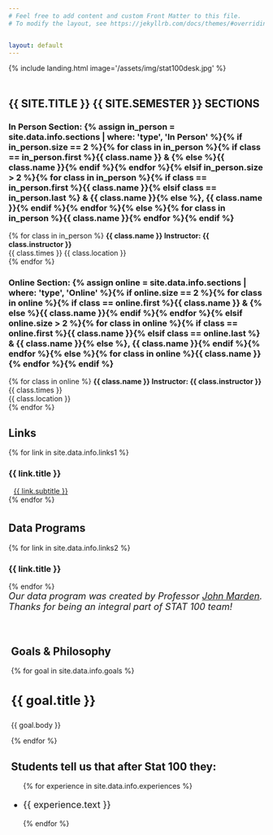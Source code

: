 ```yaml
---
# Feel free to add content and custom Front Matter to this file.
# To modify the layout, see https://jekyllrb.com/docs/themes/#overriding-theme-defaults


layout: default
---
```


<!-- landing photo page -->
{% include landing.html image='/assets/img/stat100desk.jpg' %}


<!-- Start of Sections Section -->
<div id="sections" class="offset" style="margin-top:5px;">
  <div class="jumbotron" style="padding-top: 5px;">
    <!-- title -->
    <!-- <div class="col-12">
      <h3 class="heading">Data Programs</h3>
      <div class="heading-underline"></div>
    </div> -->
    <div class="col-12 narrow text-center">
      <h2 style="heading padding-bottom: 10px; text-transform: uppercase; font-weight: bold;">{{ site.title }} {{ site.semester }} Sections</h2>
      <div class="heading-underline"></div>
    </div>
    <div class="row text-center">
    <!-- loops through section information -->
      <div class="col-md-6">
        <div class="feature">
          <i class="{{ site.data.info.in-person-icon }}" data-fa-transform="shrinks-5 up-4"></i>
          <h3>In Person Section: {% assign in_person = site.data.info.sections | where: 'type', 'In Person' %}{% if in_person.size == 2 %}{% for class in in_person %}{% if class == in_person.first %}{{ class.name }} & {% else %}{{ class.name }}{% endif %}{% endfor %}{% elsif in_person.size > 2 %}{% for class in in_person %}{% if class == in_person.first %}{{ class.name }}{% elsif class == in_person.last %} & {{ class.name }}{% else %}, {{ class.name }}{% endif %}{% endfor %}{% else %}{% for class in in_person %}{{ class.name }}{% endfor %}{% endif %}</h3>
          <p>{% for class in in_person %}
          <b>{{ class.name }} Instructor: {{ class.instructor }}</b><br>
          {{ class.times }} {{ class.location }}<br>
          {% endfor %}</p>
        </div>
      </div>
      <div class="col-md-6">
        <div class="feature">
          <a href="{{ site.data.info.rickroll }}"><i class="{{ site.data.info.online-icon }}" data-fa-transform="shrinks-5 up-4"></i></a>
          <h3>Online Section: {% assign online = site.data.info.sections | where: 'type', 'Online' %}{% if online.size == 2 %}{% for class in online %}{% if class == online.first %}{{ class.name }} & {% else %}{{ class.name }}{% endif %}{% endfor %}{% elsif online.size > 2 %}{% for class in online %}{% if class == online.first %}{{ class.name }}{% elsif class == online.last %} & {{ class.name }}{% else %}, {{ class.name }}{% endif %}{% endfor %}{% else %}{% for class in online %}{{ class.name }}{% endfor %}{% endif %}</h3>
          <p>{% for class in online %}
          <b>{{ class.name }} Instructor: {{ class.instructor }}</b><br>
          {{ class.times }}<br>{{ class.location }}<br>
          {% endfor %}</p>
        </div>
      </div>
    </div>
  </div>
</div>
<!-- End of Sections Section -->

<!-- Start of Links -->
<div id="links" class="offset">
  <!-- Class links section -->
  <div class="fixed-background">
    <div class="row dark text-center">
      <div class="col-12 text-center">
        <h2 class="heading">Links</h2>
        <div class="heading-underline"></div>
      </div>
      <!-- Loops through links -->
      {% for link in site.data.info.links1 %}
        <div class="col-md-4">
          <h3>{{ link.title }}</h3>
          <a class="btn btn-secondary btn-sm" href="{{ link.url }}" target="\_blank" style="margin: 10px;">{{ link.subtitle }}</a>
        </div>
      {% endfor %}
      <!-- <div class="jumbotron col-12"> -->
        <div class="heading-underline" style="width: 90%; margin-top: 35px; margin-bottom: 35px;"></div>
      <!-- </div> -->
      <!-- </div>
      <div class="row dark text-center"> -->
      <div class="col-12 text-center">
        <h2 class="heading">Data Programs</h2>
        <div class="heading-underline"></div>
      </div>
      <!-- Loops through links -->
      {% for link in site.data.info.links2 %}
        <div class="col-md-4">
          <h3>{{ link.title }}</h3>
          <a class="btn btn-secondary btn-sm" href="{{ link.url }}" target="\_blank">
            <div class="feature">
              <i class="{{ link.icon }}"></i><i class="fas fa-chevron-circle-right fa-2x"></i>
            </div>
          </a>
        </div>
      {% endfor %}
      <div class="col-12">
        <cite style="font-size: 18px;">Our data program was created by Professor <a href="https://stat.illinois.edu/directory/profile/jimarden" target="\_blank" style="color=#e84a27;">John Marden</a>.
  Thanks for being an integral part of STAT 100 team!</cite>
      </div>
    </div>
    <!-- background image for class link section -->
    <div class="fixed-wrap">
      <div class="fixed" style="background-image: url('{{ site.baseurl }}/assets/img/stat100book.jpg');">
        <div class="layer">
        </div>
      </div>
    </div>
  </div>
  <!-- End class links section -->
  <!-- Data Programs section -->
  <!-- <div class="jumbotron" style="padding: 5;">
    <div class="narrow text-center" style="margin: 0 auto; padding: 0px;">
      <div class="col-12">
        <h2 class="heading">Data Programs</h2>
        <div class="heading-underline"></div>
      </div> -->
      <!-- loops through data program links -->
      <!-- <div class="row text-center">
        {% for link in site.data.info.links2 %}
          <div class="col-md-4">
            <h3>{{ link.title }}</h3>
            <a class="btn btn-secondary btn-sm" href="{{ link.url }}" target="\_blank">
              <div class="feature">
                <i class="{{ link.icon }}"></i><i class="fas fa-chevron-circle-right fa-2x"></i>
              </div>
            </a>
          </div>
        {% endfor %}
      </div> -->
      <!-- appreciation for John Marden -->
      <!-- <div class="col-12">
        <cite style="font-size: 1.1vw;">Our data program was created by Professor <a href="https://stat.illinois.edu/directory/profile/jimarden" target="\_blank">John Marden</a>.
Thanks for being an integral part of STAT 100 team!</cite>
      </div>
    </div>
  </div> -->

  <!-- End of data programs section -->
</div>
<!-- End of Links -->

<!-- <div class="jumbotron col-12">
  <div class="heading-underline" style="width: 90%;"></div>
</div> -->

<!-- Start of Goals -->
<div id="goals" class="offset">
  <div class="jumbotron"  style="padding: 5; padding-top: 30px; margin-top:5px;">
    <div class="narrow text-center" style="margin: 0 auto; padding: 0px;">
      <!-- heading -->
      <div class="col-12">
        <h2 class="heading">Goals & Philosophy</h2>
        <div class="heading-underline"></div>
      </div>
      <div class="row text-center">
      <!-- loops through goals -->
      {% for goal in site.data.info.goals %}
        <div class="col-md-6">
          <h3 style="font-size: 25px;">{{ goal.title }}</h3>
          <div class="sub-heading-underline"></div>
          <p>{{ goal.body }}</p>
        </div>
      {% endfor %}  
      </div>
    </div>
    <!--  -->
    <div class="heading-underline" style="width: 90%; margin-top: 30px; margin-bottom: 30px;"></div>
    <!--  -->
    <div class="col-12 text-center">
      <h2 class="heading">Students tell us that after Stat 100 they:</h2>
      <div class="heading-underline"></div>
      <ul class="lead narrow" style="text-align: left; margin-top: 0px;">
        {% for experience in site.data.info.experiences %}
          <li style="font-size: 18px;">
            <p>{{ experience.text }}</p>
          </li>
        {% endfor %}
      </ul>
    </div>
  </div>
</div>

<!-- <div class="fixed-background testimonials">
  <div class="row dark text-center" style="padding: 15;">
    <div class="col-12 text-center">
      <h2 class="heading" style="font-size: 2vw;">Students tell us that after Stat 100 they:</h2>
      <div class="heading-underline"></div>
      <ul class="lead narrow" style="text-align: left; margin-top: 0px;">
        {% for experience in site.data.info.experiences %}
          <li style="font-size: 1.1vw;">
            <p>{{ experience.text }}</p>
          </li>
        {% endfor %}
      </ul>
    </div>
  </div>
  <div class="fixed-wrap">
    <div class="fixed" style="background-image: url('{{ site.baseurl }}/assets/img/stat100book.jpg');">
      <div class="layer">
      </div>
    </div>
  </div>
</div> -->
